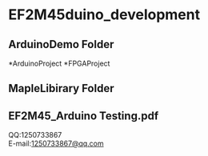 # EF2M45duino_development
## ArduinoDemo Folder
*ArduinoProject
*FPGAProject

## MapleLibirary Folder

## EF2M45_Arduino Testing.pdf

QQ:1250733867  
E-mail:1250733867@qq.com
